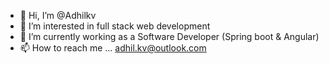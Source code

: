 - 👋 Hi, I’m @Adhilkv
- 👀 I’m interested in full stack web development 
- 🌱 I’m currently working as a Software Developer (Spring boot & Angular) 
- 📫 How to reach me ... adhil.kv@outlook.com

<!---
Adhilkv/Adhilkv is a ✨ special ✨ repository because its `README.md` (this file) appears on your GitHub profile.
You can click the Preview link to take a look at your changes.
--->
